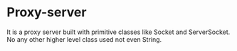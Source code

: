 # Proxy-server
It is a proxy server built with primitive classes like Socket and ServerSocket. 
No any other higher level class used not even String.
